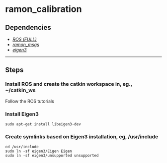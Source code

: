 # ramon_calibration

Dependencies
------------
* [*ROS (FULL)*](http://wiki.ros.org/ROS/Installation)
* [*ramon_msgs*](https://gitlab.frba.utn.edu.ar/utnbadrone/utnbadrone)
* [*eigen3*](http://eigen.tuxfamily.org/index.php?title=Main_Page)

------
## Steps

### Install ROS and create the catkin workspace in, eg., ~/catkin_ws
Follow the ROS tutorials

### Install Eigen3 
    sudo apt-get install libeigen3-dev

### Create symlinks based on Eigen3 installation, eg, /usr/include
    cd /usr/include
    sudo ln -sf eigen3/Eigen Eigen
    sudo ln -sf eigen3/unsupported unsupported